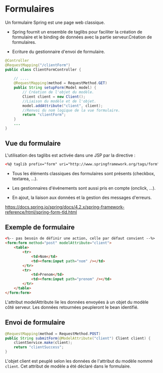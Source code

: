 # Formulaires

Un formulaire Spring est une page web classique.

* Spring fournit un ensemble de taglibs pour faciliter la création de formulaire et le binding de données avec la partie serveur.Création de formulaires.

* Ecriture du gestionnaire d'envoi de formulaire.

```java
@Controller
@RequestMapping("/clientForm")
public class ClientFormController {
    
    // ....
    @RequestMapping(method = RequestMethod.GET)
    public String setupForm(Model model) {
        // Création de l'objet du modèle.
        Client client = new Client();
        //Liaison du modèle et de l'objet.
        model.addAttribute("client", client);
        //Renvoi du nom logique de la vue formulaire.
        return "clientForm";
    }
    ...
}
```

## Vue du formulaire

L'utilisation des taglibs est activée dans une JSP par la directive :

```xml
<%@ taglib prefix="form" uri="http://www.springframework.org/tags/form"%>
```

* Tous les éléments classiques des formulaires sont présents
(checkbox, textarea, ...).

* Les gestionnaires d'événements sont aussi pris en compte (onclick, ...).

* En ajout, la liaison aux données et la gestion des messages d'erreurs.


https://docs.spring.io/spring/docs/4.2.x/spring-framework-reference/html/spring-form-tld.html

## Exemple de formulaire

```html
<%-- pas besoin de définir une action, celle par défaut convient --%>
<form:form method="post" modelAttribute="client">
    <table>
        <tr>
            <td>Nom</td>
            <td><form:input path="nom" /></td>
        </tr>
        <tr>
            <td>Prenom</td>
            <td><form:input path="prenom" /></td>
        </tr>
    </table>
</form:form>
```
L'attribut modelAttribute lie les données envoyées à un objet du modèle côté serveur.
Les données retournées peupleront le bean identifié.

## Envoi de formulaire

```java
@RequestMapping(method = RequestMethod.POST)
public String submitForm(@ModelAttribute("client") Client client) {
    clientService.make(client);
    return "clientSuccess";
}
```

L'objet client est peuplé selon les données de l'attribut du modèle nommé `client`.
Cet attribut de modèle a été déclaré dans le formulaire.

